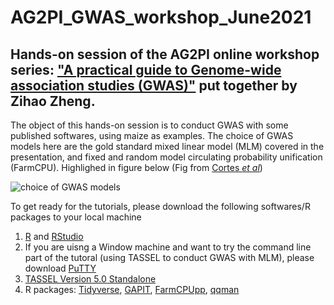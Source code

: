 # AG2PI_GWAS_workshop_June2021

## Hands-on session of the AG2PI online workshop series: ["A practical guide to Genome-wide association studies (GWAS)"](https://www.ag2pi.org/workshops-and-activities/workshop-2021-06/) put together by Zihao Zheng.

The object of this hands-on session is to conduct GWAS with some published softwares, using maize as examples. The choice of GWAS models here are the gold standard mixed linear model (MLM) covered in the presentation, and fixed and random model circulating probability unification (FarmCPU). Highlighed in figure below (Fig from [Cortes *et al*](https://acsess.onlinelibrary.wiley.com/doi/full/10.1002/tpg2.20077))

![choice of GWAS models](https://github.com/zhzheng92/AG2PI_GWAS_workshop_June2021/blob/main/GWAS_models.jpg)
 

To get ready for the tutorials, please download the following softwares/R packages to your local machine

1. [R](https://www.r-project.org/) and [RStudio](https://www.rstudio.com/products/rstudio/download/)
2. If you are uisng a Window machine and want to try the command line part of the tutoral (using TASSEL to conduct GWAS with MLM), please download [PuTTY](https://www.putty.org/)
3. [TASSEL Version 5.0 Standalone](https://tassel.bitbucket.io/)
4. R packages: [Tidyverse](https://www.tidyverse.org/packages/), [GAPIT](https://zzlab.net/GAPIT/), [FarmCPUpp](https://github.com/amkusmec/FarmCPUpp), [qqman](https://cran.r-project.org/web/packages/qqman/index.html)
